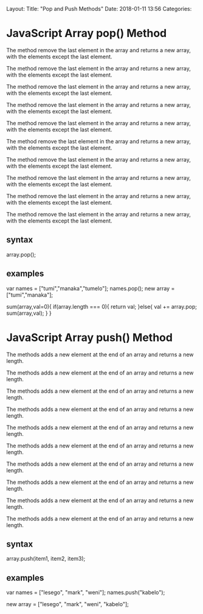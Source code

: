 Layout:
Title: "Pop and Push Methods"
Date: 2018-01-11 13:56
Categories:

# JavaScript Array pop() Method

The method remove the last element in the array and returns a new array, with the elements except the last element.  

The method remove the last element in the array and returns a new array, with the elements except the last element.

The method remove the last element in the array and returns a new array, with the elements except the last element.

The method remove the last element in the array and returns a new array, with the elements except the last element.

The method remove the last element in the array and returns a new array, with the elements except the last element.

The method remove the last element in the array and returns a new array, with the elements except the last element.

The method remove the last element in the array and returns a new array, with the elements except the last element.

The method remove the last element in the array and returns a new array, with the elements except the last element.

The method remove the last element in the array and returns a new array, with the elements except the last element.

The method remove the last element in the array and returns a new array, with the elements except the last element.

## syntax 

array.pop();

## examples

var names = ["tumi","manaka","tumelo"];
names.pop();
new array = ["tumi","manaka"];


sum(array,val=0){
    if(array.length === 0){
        return val;
    }else{
        val += array.pop;
        sum(array,val);
    }
}

# JavaScript Array push() Method

The methods adds a new element at the end of an array and returns a new length.

The methods adds a new element at the end of an array and returns a new length.

The methods adds a new element at the end of an array and returns a new length.

The methods adds a new element at the end of an array and returns a new length.

The methods adds a new element at the end of an array and returns a new length.

The methods adds a new element at the end of an array and returns a new length.

The methods adds a new element at the end of an array and returns a new length.

The methods adds a new element at the end of an array and returns a new length.

The methods adds a new element at the end of an array and returns a new length.

The methods adds a new element at the end of an array and returns a new length.

## syntax

array.push(item1, item2, item3);

## examples

var names = ["lesego", "mark", "weni"];
names.push("kabelo");

new array = ["lesego", "mark", "weni", "kabelo"];




